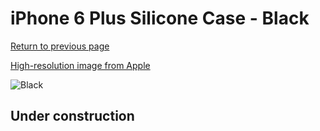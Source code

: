 # iPhone 6 Plus Silicone Case - Black

[Return to previous page](/iphone_6)

[High-resolution image from Apple](https://store.storeimages.cdn-apple.com/8756/as-images.apple.com/is/MGR92?wid=4500&hei=4500&fmt=png)

<div style="width: 512px"><img src="/almost_uncompressed/MGR92.webp" alt="Black"></div>

## Under construction
